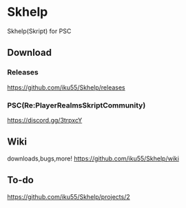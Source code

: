# Skhelp
Skhelp(Skript) for PSC
## Download
### Releases
https://github.com/iku55/Skhelp/releases
### PSC(Re:PlayerRealmsSkriptCommunity)
https://discord.gg/3trpxcY
## Wiki
downloads,bugs,more!
https://github.com/iku55/Skhelp/wiki
## To-do
https://github.com/iku55/Skhelp/projects/2
